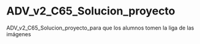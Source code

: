 # ADV_v2_C65_Solucion_proyecto
ADV_v2_C65_Solucion_proyecto_para que los alumnos tomen la liga de las imágenes
